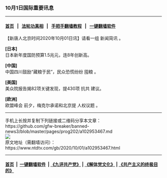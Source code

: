 ### 10月1日国际重要讯息
------------------------

#### [首页](https://github.com/gfw-breaker/banned-news3/blob/master/README.md) &nbsp;&nbsp;|&nbsp;&nbsp; [法轮功真相](https://github.com/begood0513/basic/blob/master/README.md)  &nbsp;&nbsp;|&nbsp;&nbsp; [手把手翻墙教程](https://github.com/gfw-breaker/guides/wiki)  &nbsp;&nbsp;|&nbsp;&nbsp; [一键翻墙软件](https://github.com/gfw-breaker/nogfw/blob/master/README.md)  



<div><div class="post_content" itemprop="articleBody">
 <p>
  【新唐人北京时间2020年10月01日讯】请看一组
  <ok href="https://www.ntdtv.com/gb/新闻简讯.htm">
   新闻简讯
  </ok>
  。
 </p>
 <p>
  <strong>
   [日本]
  </strong>
  <br/>
  日本新年度国防预算1.5兆元，连8年创新高。
 </p>
 <p>
  <strong>
   [中国]
  </strong>
  <br/>
  中国四川鼓励“藏粮于民”，民众恐慌纷纷
  <ok href="https://www.ntdtv.com/gb/囤粮.htm">
   囤粮
  </ok>
  。
 </p>
 <p>
  <strong>
   [美国]
  </strong>
  <br/>
  美众院报告揭82项关键发现，提430项
  <ok href="https://www.ntdtv.com/gb/抗共.htm">
   抗共
  </ok>
  建议。
 </p>
 <p>
  <strong>
   [欧洲]
  </strong>
  <br/>
  <ok href="https://www.ntdtv.com/gb/欧盟峰会.htm">
   欧盟峰会
  </ok>
  前夕，梅克尔承诺和北京提
  <ok href="https://www.ntdtv.com/gb/人权议题.htm">
   人权议题
  </ok>
  。
 </p>
 <div class="single_ad">
 </div>
</div>
</div>
<hr/>
手机上长按并复制下列链接或二维码分享本文章：<br/>
https://github.com/gfw-breaker/banned-news3/blob/master/pages/prog202/a102953467.md <br/>
<a href='https://github.com/gfw-breaker/banned-news3/blob/master/pages/prog202/a102953467.md'><img src='https://github.com/gfw-breaker/banned-news3/blob/master/pages/prog202/a102953467.md.png'/></a> <br/>
原文地址（需翻墙访问）：https://www.ntdtv.com/gb/2020/10/01/a102953467.html


------------------------
#### [首页](https://github.com/gfw-breaker/banned-news3/blob/master/README.md) &nbsp;|&nbsp; [一键翻墙软件](https://github.com/gfw-breaker/nogfw/blob/master/README.md) &nbsp;| [《九评共产党》](https://github.com/gfw-breaker/9ping.md/blob/master/README.md#九评之一评共产党是什么) | [《解体党文化》](https://github.com/gfw-breaker/jtdwh.md/blob/master/README.md) | [《共产主义的终极目的》](https://github.com/gfw-breaker/gczydzjmd.md/blob/master/README.md)


<img src='http://gfw-breaker.win/banned-news3/pages/prog202/a102953467.md' width='0px' height='0px'/>